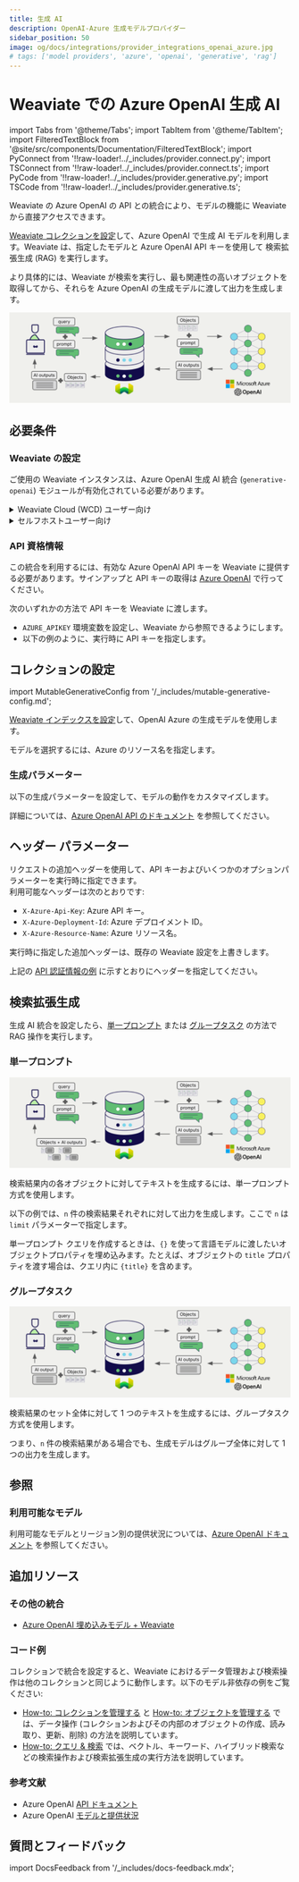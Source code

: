 ```yaml
---
title: 生成 AI
description: OpenAI-Azure 生成モデルプロバイダー
sidebar_position: 50
image: og/docs/integrations/provider_integrations_openai_azure.jpg
# tags: ['model providers', 'azure', 'openai', 'generative', 'rag']
---
```


# Weaviate での Azure OpenAI 生成 AI


import Tabs from '@theme/Tabs';
import TabItem from '@theme/TabItem';
import FilteredTextBlock from '@site/src/components/Documentation/FilteredTextBlock';
import PyConnect from '!!raw-loader!../_includes/provider.connect.py';
import TSConnect from '!!raw-loader!../_includes/provider.connect.ts';
import PyCode from '!!raw-loader!../_includes/provider.generative.py';
import TSCode from '!!raw-loader!../_includes/provider.generative.ts';

Weaviate の Azure OpenAI の API との統合により、モデルの機能に Weaviate から直接アクセスできます。

[Weaviate コレクションを設定](#configure-collection)して、Azure OpenAI で生成 AI モデルを利用します。Weaviate は、指定したモデルと Azure OpenAI API キーを使用して 検索拡張生成 (RAG) を実行します。

より具体的には、Weaviate が検索を実行し、最も関連性の高いオブジェクトを取得してから、それらを Azure OpenAI の生成モデルに渡して出力を生成します。

![RAG 統合のイラスト](../_includes/integration_openai_azure_rag.png)

## 必要条件

### Weaviate の設定

ご使用の Weaviate インスタンスは、Azure OpenAI 生成 AI 統合 (`generative-openai`) モジュールが有効化されている必要があります。

<details>
  <summary>Weaviate Cloud (WCD) ユーザー向け</summary>

この統合は、Weaviate Cloud (WCD) の serverless インスタンスではデフォルトで有効です。

</details>

<details>
  <summary>セルフホストユーザー向け</summary>

- [cluster metadata](/deploy/configuration/meta.md) を確認し、モジュールが有効になっているかどうかを確認します。  
- Weaviate でモジュールを有効化するには、[モジュールの設定方法](../../configuration/modules.md) ガイドに従ってください。

</details>

### API 資格情報

この統合を利用するには、有効な Azure OpenAI API キーを Weaviate に提供する必要があります。サインアップと API キーの取得は [Azure OpenAI](https://azure.microsoft.com/en-us/products/ai-services/openai-service) で行ってください。

次のいずれかの方法で API キーを Weaviate に渡します。

- `AZURE_APIKEY` 環境変数を設定し、Weaviate から参照できるようにします。  
- 以下の例のように、実行時に API キーを指定します。

<Tabs groupId="languages">

 <TabItem value="py" label="Python API v4">
    <FilteredTextBlock
      text={PyConnect}
      startMarker="# START AzureOpenAIInstantiation"
      endMarker="# END AzureOpenAIInstantiation"
      language="py"
    />
  </TabItem>

 <TabItem value="js" label="JS/TS API v3">
    <FilteredTextBlock
      text={TSConnect}
      startMarker="// START AzureOpenAIInstantiation"
      endMarker="// END AzureOpenAIInstantiation"
      language="ts"
    />
  </TabItem>

</Tabs>

## コレクションの設定

import MutableGenerativeConfig from '/_includes/mutable-generative-config.md';

<MutableGenerativeConfig />

[Weaviate インデックスを設定](../../manage-collections/generative-reranker-models.mdx#specify-a-generative-model-integration)して、OpenAI Azure の生成モデルを使用します。

モデルを選択するには、Azure のリソース名を指定します。

<Tabs groupId="languages">
  <TabItem value="py" label="Python API v4">
    <FilteredTextBlock
      text={PyCode}
      startMarker="# START BasicGenerativeAzureOpenAI"
      endMarker="# END BasicGenerativeAzureOpenAI"
      language="py"
    />
  </TabItem>

  <TabItem value="js" label="JS/TS API v3">
    <FilteredTextBlock
      text={TSCode}
      startMarker="// START BasicGenerativeAzureOpenAI"
      endMarker="// END BasicGenerativeAzureOpenAI"
      language="ts"
    />
  </TabItem>

</Tabs>

### 生成パラメーター

以下の生成パラメーターを設定して、モデルの動作をカスタマイズします。

<Tabs groupId="languages">
  <TabItem value="py" label="Python API v4">
    <FilteredTextBlock
      text={PyCode}
      startMarker="# START FullGenerativeAzureOpenAI"
      endMarker="# END FullGenerativeAzureOpenAI"
      language="py"
    />
  </TabItem>

  <TabItem value="js" label="JS/TS API v3">
    <FilteredTextBlock
      text={TSCode}
      startMarker="// START FullGenerativeAzureOpenAI"
      endMarker="// END FullGenerativeAzureOpenAI"
      language="ts"
    />
  </TabItem>

</Tabs>

詳細については、[Azure OpenAI API のドキュメント](https://learn.microsoft.com/en-us/azure/ai-services/openai/) を参照してください。

## ヘッダー パラメーター

リクエストの追加ヘッダーを使用して、API キーおよびいくつかのオプションパラメーターを実行時に指定できます。  
利用可能なヘッダーは次のとおりです:

- `X-Azure-Api-Key`: Azure API キー。  
- `X-Azure-Deployment-Id`: Azure デプロイメント ID。  
- `X-Azure-Resource-Name`: Azure リソース名。

実行時に指定した追加ヘッダーは、既存の Weaviate 設定を上書きします。

上記の [API 認証情報の例](#api-credentials) に示すとおりにヘッダーを指定してください。

## 検索拡張生成

生成 AI 統合を設定したら、[単一プロンプト](#single-prompt) または [グループタスク](#grouped-task) の方法で RAG 操作を実行します。

### 単一プロンプト

![単一プロンプト RAG 統合は検索結果ごとに個別の出力を生成します](../_includes/integration_openai_azure_rag_single.png)

検索結果内の各オブジェクトに対してテキストを生成するには、単一プロンプト方式を使用します。

以下の例では、`n` 件の検索結果それぞれに対して出力を生成します。ここで `n` は `limit` パラメーターで指定します。

単一プロンプト クエリを作成するときは、`{}` を使って言語モデルに渡したいオブジェクトプロパティを埋め込みます。たとえば、オブジェクトの `title` プロパティを渡す場合は、クエリ内に `{title}` を含めます。

<Tabs groupId="languages">

 <TabItem value="py" label="Python API v4">
    <FilteredTextBlock
      text={PyCode}
      startMarker="# START SinglePromptExample"
      endMarker="# END SinglePromptExample"
      language="py"
    />
  </TabItem>

 <TabItem value="js" label="JS/TS API v3">
    <FilteredTextBlock
      text={TSCode}
      startMarker="// START SinglePromptExample"
      endMarker="// END SinglePromptExample"
      language="ts"
    />
  </TabItem>

</Tabs>

### グループタスク

![グループタスク RAG 統合は検索結果のセットに対して 1 つの出力を生成します](../_includes/integration_openai_azure_rag_grouped.png)

検索結果のセット全体に対して 1 つのテキストを生成するには、グループタスク方式を使用します。

つまり、`n` 件の検索結果がある場合でも、生成モデルはグループ全体に対して 1 つの出力を生成します。

<Tabs groupId="languages">

 <TabItem value="py" label="Python API v4">
    <FilteredTextBlock
      text={PyCode}
      startMarker="# START GroupedTaskExample"
      endMarker="# END GroupedTaskExample"
      language="py"
    />
  </TabItem>

 <TabItem value="js" label="JS/TS API v3">
    <FilteredTextBlock
      text={TSCode}
      startMarker="// START GroupedTaskExample"
      endMarker="// END GroupedTaskExample"
      language="ts"
    />
  </TabItem>

</Tabs>

## 参照

### 利用可能なモデル

利用可能なモデルとリージョン別の提供状況については、[Azure OpenAI ドキュメント](https://learn.microsoft.com/en-us/azure/ai-services/openai/concepts/models) を参照してください。

## 追加リソース

### その他の統合

- [Azure OpenAI 埋め込みモデル + Weaviate](./embeddings.md)

### コード例

コレクションで統合を設定すると、Weaviate におけるデータ管理および検索操作は他のコレクションと同じように動作します。以下のモデル非依存の例をご覧ください:

- [How-to: コレクションを管理する](../../manage-collections/index.mdx) と [How-to: オブジェクトを管理する](../../manage-objects/index.mdx) では、データ操作 (コレクションおよびその内部のオブジェクトの作成、読み取り、更新、削除) の方法を説明しています。
- [How-to: クエリ & 検索](../../search/index.mdx) では、ベクトル、キーワード、ハイブリッド検索などの検索操作および検索拡張生成の実行方法を説明しています。

### 参考文献

- Azure OpenAI [API ドキュメント](https://learn.microsoft.com/en-us/azure/ai-services/openai/)
- Azure OpenAI [モデルと提供状況](https://learn.microsoft.com/en-us/azure/ai-services/openai/concepts/models)

## 質問とフィードバック

import DocsFeedback from '/_includes/docs-feedback.mdx';

<DocsFeedback/>

